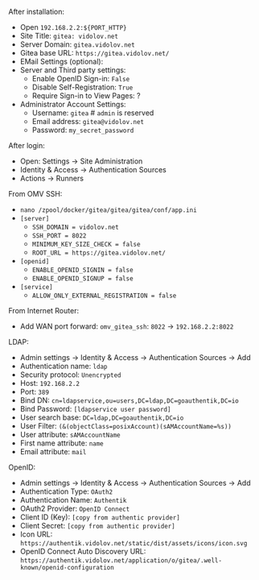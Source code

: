After installation:
- Open `192.168.2.2:${PORT_HTTP}`
- Site Title: `gitea: vidolov.net`
- Server Domain: `gitea.vidolov.net`
- Gitea base URL: `https://gitea.vidolov.net/`
- EMail Settings (optional):
- Server and Third party settings:
  - Enable OpenID Sign-in: `False`
  - Disable Self-Registration: `True`
  - Require Sign-in to View Pages: ?
- Administrator Account Settings:
  - Username: `gitea` # `admin` is reserved
  - Email address: `gitea@vidolov.net`
  - Password: `my_secret_password`

After login:
- Open: Settings -> Site Administration
- Identity & Access -> Authentication Sources
- Actions -> Runners

From OMV SSH:
- `nano /zpool/docker/gitea/gitea/gitea/conf/app.ini`
- `[server]`
  - `SSH_DOMAIN = vidolov.net`
  - `SSH_PORT = 8022`
  - `MINIMUM_KEY_SIZE_CHECK = false`
  - `ROOT_URL = https://gitea.vidolov.net/`
- `[openid]`
  - `ENABLE_OPENID_SIGNIN = false`
  - `ENABLE_OPENID_SIGNUP = false`
- `[service]`
  - `ALLOW_ONLY_EXTERNAL_REGISTRATION = false`

From Internet Router:
- Add WAN port forward: `omv_gitea_ssh`: `8022` -> `192.168.2.2:8022`

LDAP:
- Admin settings -> Identity & Access -> Authentication Sources -> Add
- Authentication name: `ldap`
- Security protocol: `Unencrypted`
- Host: `192.168.2.2`
- Port: `389`
- Bind DN: `cn=ldapservice,ou=users,DC=ldap,DC=goauthentik,DC=io`
- Bind Password: `[ldapservice user password]`
- User search base: `DC=ldap,DC=goauthentik,DC=io`
- User Filter: `(&(objectClass=posixAccount)(sAMAccountName=%s))`
- User attribute: `sAMAccountName`
- First name attribute: `name`
- Email attribute: `mail`

OpenID:
- Admin settings -> Identity & Access -> Authentication Sources -> Add
- Authentication Type: `OAuth2`
- Authentication Name: `Authentik`
- OAuth2 Provider: `OpenID Connect`
- Client ID (Key): `[copy from authentic provider]`
- Client Secret: `[copy from authentic provider]`
- Icon URL: `https://authentik.vidolov.net/static/dist/assets/icons/icon.svg`
- OpenID Connect Auto Discovery URL: `https://authentik.vidolov.net/application/o/gitea/.well-known/openid-configuration`